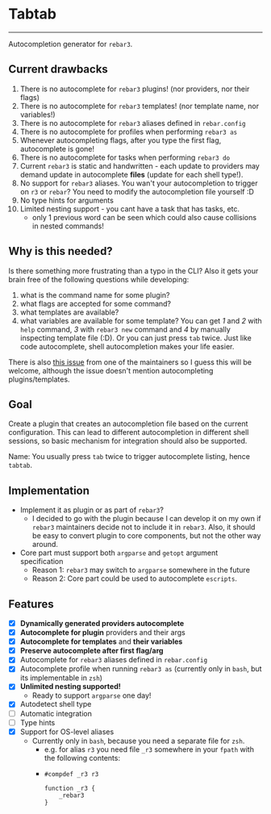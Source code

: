 # Tabtab
-----
Autocompletion generator for `rebar3`.

## Current drawbacks
1. There is no autocomplete for `rebar3` plugins! (nor providers, nor their flags)
2. There is no autocomplete for `rebar3` templates! (nor template name, nor variables!)
3. There is no autocomplete for `rebar3` aliases defined in `rebar.config`
4. There is no autocomplete for profiles when performing `rebar3 as`
5. Whenever autocompleting flags, after you type the first flag, autocomplete is gone!
6. There is no autocomplete for tasks when performing `rebar3 do`
7. Current `rebar3` is static and handwritten - each update to providers may demand update in autocomplete **files** (update for each shell type!).
8. No support for `rebar3` aliases. You wan't your autocompletion to trigger on `r3` or `rebar`? You need to modify the autocompletion file yourself :D
9. No type hints for arguments
10. Limited nesting support - you cant have a task that has tasks, etc.
    -   only 1 previous word can be seen which could also cause collisions in nested commands!

## Why is this needed?
Is there something more frustrating than a typo in the CLI? Also it gets your brain free of the following questions while developing:
   1.   what is the command name for some plugin?
   2.   what flags are accepted for some command?
   3.   what templates are available?
   4.   what variables are available for some template?
You can get *1* and *2* with `help` command, *3* with `rebar3 new` command and *4* by manually inspecting template file (:D). Or you can just press `tab` twice. Just like code autocomplete, shell autocompletion makes your life easier.

There is also [this issue](https://github.com/erlang/rebar3/issues/2077) from one of the maintainers so I guess this will be welcome, although the issue doesn't mention autocompleting plugins/templates. 

## Goal
Create a plugin that creates an autocompletion file based on the current configuration. This can lead to different autocompletion in different shell sessions, so basic mechanism for integration should also be supported.

Name: You usually press `tab` twice to trigger autocomplete listing, hence `tabtab`.

## Implementation

-   Implement it as plugin or as part of `rebar3`?
    -   I decided to go with the plugin because I can develop it on my own if `rebar3` maintainers decide not to include it in `rebar3`. Also, it should be easy to convert plugin to core components, but not the other way around.
-   Core part must support both `argparse` and `getopt` argument specification
    -   Reason 1: `rebar3` may switch to `argparse` somewhere in the future
    -   Reason 2: Core part could be used to autocomplete `escripts`.

## Features

-   [x] **Dynamically generated providers autocomplete**
-   [x] **Autocomplete for plugin** providers and their args
-   [x] **Autocomplete for templates** and **their variables**
-   [x] **Preserve autocomplete after first flag/arg**
-   [x] Autocomplete for `rebar3` aliases defined in `rebar.config`
-   [x] Autocomplete profile when running `rebar3 as` (currently only in `bash`, but its implementable in `zsh`)
-   [x] **Unlimited nesting supported!** 
    -  Ready to support `argparse` one day!
-   [x] Autodetect shell type
-   [ ] Automatic integration
-   [ ] Type hints
-   [x] Support for OS-level aliases
    -   Currently only in `bash`, because you need a separate file for `zsh`.
        -   e.g. for alias `r3` you need file `_r3` somewhere in your `fpath` with the following contents:
        -   ```shell
            #compdef _r3 r3

            function _r3 {
                _rebar3
            }   
            ```
    